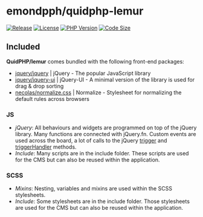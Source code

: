# emondpph/quidphp-lemur
[![Release](https://img.shields.io/github/v/release/emondpph/quidphp-lemur)](https://packagist.org/packages/emondpph/quidphp-lemur)
[![License](https://img.shields.io/github/license/emondpph/quidphp-lemur)](https://github.com/emondpph/quidphp-lemur/blob/master/LICENSE)
[![PHP Version](https://img.shields.io/packagist/php-v/emondpph/quidphp-lemur)](https://www.php.net)
[![Code Size](https://img.shields.io/github/languages/code-size/emondpph/quidphp-lemur)](https://github.com/emondpph/quidphp-lemur)

## Included
**QuidPHP/lemur** comes bundled with the following front-end packages:
- [jquery/jquery](https://github.com/jquery/jquery) | jQuery - The popular JavaScript library
- [jquery/jquery-ui](https://github.com/jquery/jquery-ui) | jQuery-UI - A minimal version of the library is used for drag & drop sorting
- [necolas/normalize.css](https://github.com/necolas/normalize.css) | Normalize - Stylesheet for normalizing the default rules across browsers

### JS
- *jQuery*: All behaviours and widgets are programmed on top of the jQuery library. Many functions are connected with jQuery.fn. Custom events are used across the board, a lot of calls to the jQuery [trigger](https://api.jquery.com/trigger/) and [triggerHandler](https://api.jquery.com/triggerHandler/) methods.
- *Include*: Many scripts are in the include folder. These scripts are used for the CMS but can also be reused within the application.

### SCSS
- *Mixins*: Nesting, variables and mixins are used within the SCSS stylesheets.
- *Include*: Some stylesheets are in the include folder. Those stylesheets are used for the CMS but can also be reused within the application.